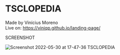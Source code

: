 # TSCLOPEDIA

Made by Vinícius Moreno <br>
Live on: https://viniqp.github.io/landing-page/

SCREENSHOT

![Screenshot 2022-05-30 at 17-47-36 TSCLOPEDIA](https://user-images.githubusercontent.com/60012562/171057614-edc7be8f-7242-4230-9939-01e17fb194c6.png)
